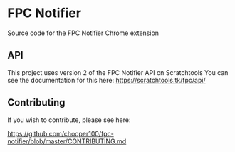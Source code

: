 # FPC Notifier
Source code for the FPC Notifier Chrome extension

## API
This project uses version 2 of the FPC Notifier API on Scratchtools
You can see the documentation for this here:
https://scratchtools.tk/fpc/api/

## Contributing
If you wish to contribute, please see here:

https://github.com/chooper100/fpc-notifier/blob/master/CONTRIBUTING.md
